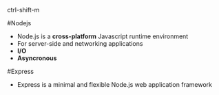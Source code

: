 ctrl-shift-m

#Nodejs

  * Node.js is a **cross-platform** Javascript runtime environment
  * For server-side and networking applications
  * **I/O**
  * **Asyncronous**

#Express

  * Express is a minimal and flexible Node.js web application framework
